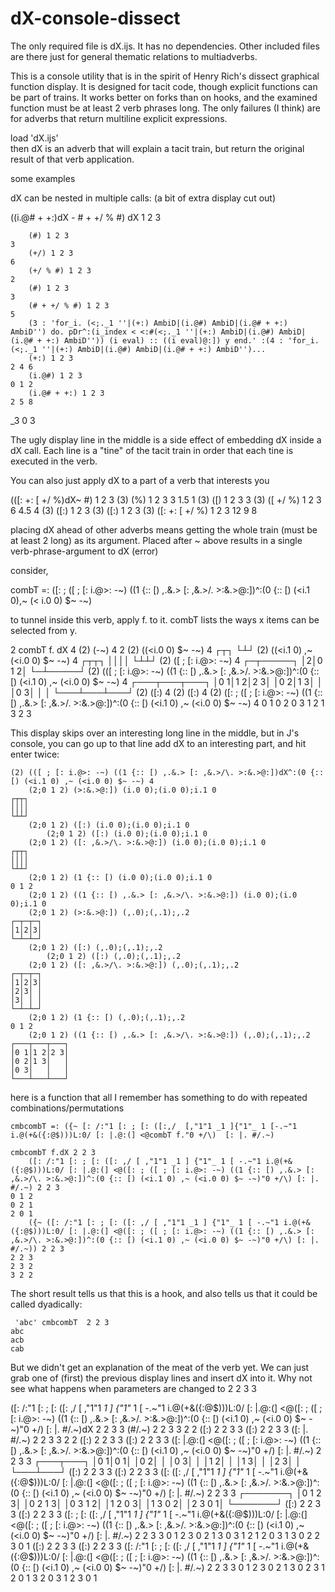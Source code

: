 # dX-console-dissect

The only required file is dX.ijs.  It has no dependencies.  Other included files are there just for general thematic relations to multiadverbs.

This is a console utility that is in the spirit of Henry Rich's dissect graphical function display.  It is designed for tacit code, though explicit functions can be part of trains.  It works better on forks than on hooks, and the examined function must be at least 2 verb phrases long.  The only failures (I think) are for adverbs that return multiline explicit expressions.

load 'dX.ijs'  
then dX is an adverb that will explain a tacit train, but return the original result of that verb application.

some examples

dX can be nested in multiple calls: (a bit of extra display cut out)

   ((i.@# + +:)dX - # + +/ % #) dX 1 2 3
   
        (#) 1 2 3
    3
        (+/) 1 2 3
    6
        (+/ % #) 1 2 3
    2
        (#) 1 2 3
    3
        (# + +/ % #) 1 2 3
    5
        (3 : 'for_i. (<;._1 ''|(+:) AmbiD|(i.@#) AmbiD|(i.@# + +:) AmbiD'') do. pDr^:(i_index < <:#(<;._1 ''|(+:) AmbiD|(i.@#) AmbiD|(i.@# + +:) AmbiD'')) (i eval) :: ((i eval)@:]) y end.' :(4 : 'for_i.(<;._1 ''|(+:) AmbiD|(i.@#) AmbiD|(i.@# + +:) AmbiD'')...
        (+:) 1 2 3
    2 4 6
        (i.@#) 1 2 3
    0 1 2
        (i.@# + +:) 1 2 3
    2 5 8
_3 0 3

The ugly display line in the middle is a side effect of embedding dX inside a dX call.  Each line is a "tine" of the tacit train in order that each tine is executed in the verb.

You can also just apply dX to a part of a verb that interests you

   (([: +: [ +/ %)dX~ #) 1 2 3
        (3) (%) 1 2 3
    3 1.5 1
        (3) ([) 1 2 3
    3
        (3) ([ +/ %) 1 2 3
    6 4.5 4
        (3) ([:) 1 2 3
            (3) ([:) 1 2 3
        (3) ([: +: [ +/ %) 1 2 3
12 9 8

placing dX ahead of other adverbs means getting the whole train (must be at least 2 long) as its argument.  Placed after ~ above results in a single verb-phrase-argument to dX (error)

consider,

combT =: ([: ; ([ ; [: i.@>: -~) ((1 {:: [) ,.&.> [: ,&.>/\. >:&.>@:])^:(0 {:: [) (<i.1 0),~ (< i.0 0) $~ -~)

to tunnel inside this verb, apply f. to it.  combT lists the ways x items can be selected from y.

   2 combT f. dX 4
        (2) (-~) 4
    2
        (2) ((<i.0 0) $~ -~) 4
    ┌┬┐
    └┴┘
        (2) ((<i.1 0) ,~ (<i.0 0) $~ -~) 4
    ┌┬┬┐
    ││││
    └┴┴┘
        (2) ([ ; [: i.@>: -~) 4
    ┌─┬─────┐
    │2│0 1 2│
    └─┴─────┘
        (2) (([ ; [: i.@>: -~) ((1 {:: [) ,.&.> [: ,&.>/\. >:&.>@:])^:(0 {:: [) (<i.1 0) ,~ (<i.0 0) $~ -~) 4
    ┌───┬───┬───┐
    │0 1│1 2│2 3│
    │0 2│1 3│   │
    │0 3│   │   │
    └───┴───┴───┘
        (2) ([:) 4
            (2) ([:) 4
        (2) ([: ; ([ ; [: i.@>: -~) ((1 {:: [) ,.&.> [: ,&.>/\. >:&.>@:])^:(0 {:: [) (<i.1 0) ,~ (<i.0 0) $~ -~) 4
    0 1
    0 2
    0 3
    1 2
    1 3
    2 3

This display skips over an interesting long line in the middle, but in J's console, you can go up to that line add dX to an interesting part, and hit enter twice:

    (2) (([ ; [: i.@>: -~) ((1 {:: [) ,.&.> [: ,&.>/\. >:&.>@:])dX^:(0 {:: [) (<i.1 0) ,~ (<i.0 0) $~ -~) 4
        (2;0 1 2) (>:&.>@:]) (i.0 0);(i.0 0);i.1 0
    ┌┬┬┐
    ││││
    └┴┴┘
        (2;0 1 2) ([:) (i.0 0);(i.0 0);i.1 0
            (2;0 1 2) ([:) (i.0 0);(i.0 0);i.1 0
        (2;0 1 2) ([: ,&.>/\. >:&.>@:]) (i.0 0);(i.0 0);i.1 0
    ┌┬┬┐
    ││││
    └┴┴┘
        (2;0 1 2) (1 {:: [) (i.0 0);(i.0 0);i.1 0
    0 1 2
        (2;0 1 2) ((1 {:: [) ,.&.> [: ,&.>/\. >:&.>@:]) (i.0 0);(i.0 0);i.1 0
        (2;0 1 2) (>:&.>@:]) (,.0);(,.1);,.2
    ┌─┬─┬─┐
    │1│2│3│
    └─┴─┴─┘
        (2;0 1 2) ([:) (,.0);(,.1);,.2
            (2;0 1 2) ([:) (,.0);(,.1);,.2
        (2;0 1 2) ([: ,&.>/\. >:&.>@:]) (,.0);(,.1);,.2
    ┌─┬─┬─┐
    │1│2│3│
    │2│3│ │
    │3│ │ │
    └─┴─┴─┘
        (2;0 1 2) (1 {:: [) (,.0);(,.1);,.2
    0 1 2
        (2;0 1 2) ((1 {:: [) ,.&.> [: ,&.>/\. >:&.>@:]) (,.0);(,.1);,.2
    ┌───┬───┬───┐
    │0 1│1 2│2 3│
    │0 2│1 3│   │
    │0 3│   │   │
    └───┴───┴───┘
    
here is a function that all I remember has something to do with repeated combinations/permutations
    
    cmbcombT =: ({~ [: /:"1 [: ; [: ([:,/  [,"1"1 _1 ]{"1"_ 1 [-.~"1 i.@(+&({:@$)))L:0/ [: |.@:(] <@combT f."0 +/\)  [: |. #/.~) 
    
    cmbcombT f.dX 2 2 3 
        ([: /:"1 [: ; [: ([: ,/ [ ,"1"1 _1 ] {"1"_ 1 [ -.~"1 i.@(+&({:@$)))L:0/ [: |.@:(] <@([: ; ([ ; [: i.@>: -~) ((1 {:: [) ,.&.> [: ,&.>/\. >:&.>@:])^:(0 {:: [) (<i.1 0) ,~ (<i.0 0) $~ -~)"0 +/\) [: |. #/.~) 2 2 3
    0 1 2
    0 2 1
    2 0 1
        ({~ ([: /:"1 [: ; [: ([: ,/ [ ,"1"1 _1 ] {"1"_ 1 [ -.~"1 i.@(+&({:@$)))L:0/ [: |.@:(] <@([: ; ([ ; [: i.@>: -~) ((1 {:: [) ,.&.> [: ,&.>/\. >:&.>@:])^:(0 {:: [) (<i.1 0) ,~ (<i.0 0) $~ -~)"0 +/\) [: |. #/.~)) 2 2 3
    2 2 3
    2 3 2
    3 2 2

The short result tells us that this is a hook, and also tells us that it could be called dyadically:

     'abc' cmbcombT  2 2 3
    abc
    acb
    cab

But we didn't get an explanation of the meat of the verb yet.  We can just grab one of (first) the previous display lines and insert dX into it.  Why not see what happens when parameters are changed to 2 2 3 3

 ([: /:"1 [: ; [: ([: ,/ [ ,"1"1 _1 ] {"1"_ 1 [ -.~"1 i.@(+&({:@$)))L:0/ [: |.@:(] <@([: ; ([ ; [: i.@>: -~) ((1 {:: [) ,.&.> [: ,&.>/\. >:&.>@:])^:(0 {:: [) (<i.1 0) ,~ (<i.0 0) $~ -~)"0 +/\) [: |. #/.~)dX 2 2 3 3
        (#/.~) 2 2 3 3
    2 2
        ([:) 2 2 3 3
            ([:) 2 2 3 3
        ([: |. #/.~) 2 2 3 3
    2 2
        ([:) 2 2 3 3
            ([:) 2 2 3 3
        ([: |.@:(] <@([: ; ([ ; [: i.@>: -~) ((1 {:: [) ,.&.> [: ,&.>/\. >:&.>@:])^:(0 {:: [) (<i.1 0) ,~ (<i.0 0) $~ -~)"0 +/\) [: |. #/.~) 2 2 3 3
    ┌───┬───┐
    │0 1│0 1│
    │0 2│   │
    │0 3│   │
    │1 2│   │
    │1 3│   │
    │2 3│   │
    └───┴───┘
        ([:) 2 2 3 3
            ([:) 2 2 3 3
        ([: ([: ,/ [ ,"1"1 _1 ] {"1"_ 1 [ -.~"1 i.@(+&({:@$)))L:0/ [: |.@:(] <@([: ; ([ ; [: i.@>: -~) ((1 {:: [) ,.&.> [: ,&.>/\. >:&.>@:])^:(0 {:: [) (<i.1 0) ,~ (<i.0 0) $~ -~)"0 +/\) [: |. #/.~) 2 2 3 3
    ┌───────┐
    │0 1 2 3│
    │0 2 1 3│
    │0 3 1 2│
    │1 2 0 3│
    │1 3 0 2│
    │2 3 0 1│
    └───────┘
        ([:) 2 2 3 3
            ([:) 2 2 3 3
        ([: ; [: ([: ,/ [ ,"1"1 _1 ] {"1"_ 1 [ -.~"1 i.@(+&({:@$)))L:0/ [: |.@:(] <@([: ; ([ ; [: i.@>: -~) ((1 {:: [) ,.&.> [: ,&.>/\. >:&.>@:])^:(0 {:: [) (<i.1 0) ,~ (<i.0 0) $~ -~)"0 +/\) [: |. #/.~) 2 2 3 3
    0 1 2 3
    0 2 1 3
    0 3 1 2
    1 2 0 3
    1 3 0 2
    2 3 0 1
        ([:) 2 2 3 3
            ([:) 2 2 3 3
        ([: /:"1 [: ; [: ([: ,/ [ ,"1"1 _1 ] {"1"_ 1 [ -.~"1 i.@(+&({:@$)))L:0/ [: |.@:(] <@([: ; ([ ; [: i.@>: -~) ((1 {:: [) ,.&.> [: ,&.>/\. >:&.>@:])^:(0 {:: [) (<i.1 0) ,~ (<i.0 0) $~ -~)"0 +/\) [: |. #/.~) 2 2 3 3
    0 1 2 3
    0 2 1 3
    0 2 3 1
    2 0 1 3
    2 0 3 1
    2 3 0 1
